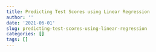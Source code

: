 ```yaml
---
title: Predicting Test Scores using Linear Regression
author: ''
date: '2021-06-01'
slug: predicting-test-scores-using-linear-regression
categories: []
tags: []
---
```

